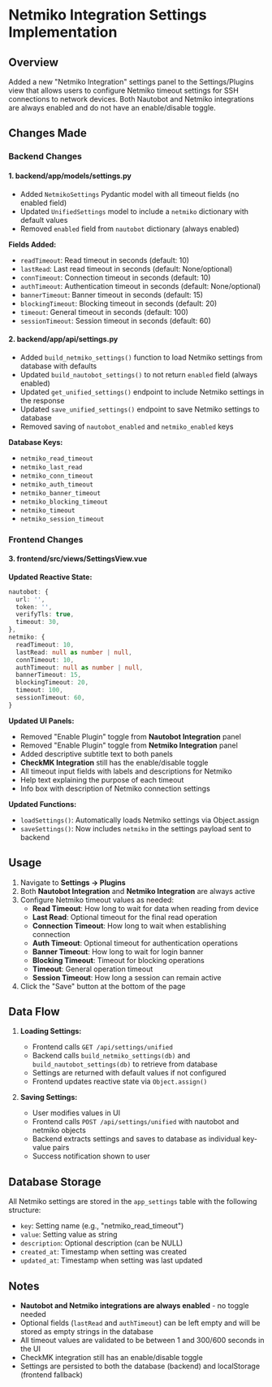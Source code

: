# Netmiko Integration Settings Implementation

## Overview
Added a new "Netmiko Integration" settings panel to the Settings/Plugins view that allows users to configure Netmiko timeout settings for SSH connections to network devices. Both Nautobot and Netmiko integrations are always enabled and do not have an enable/disable toggle.

## Changes Made

### Backend Changes

#### 1. **backend/app/models/settings.py**
- Added `NetmikoSettings` Pydantic model with all timeout fields (no enabled field)
- Updated `UnifiedSettings` model to include a `netmiko` dictionary with default values
- Removed `enabled` field from `nautobot` dictionary (always enabled)

**Fields Added:**
- `readTimeout`: Read timeout in seconds (default: 10)
- `lastRead`: Last read timeout in seconds (default: None/optional)
- `connTimeout`: Connection timeout in seconds (default: 10)
- `authTimeout`: Authentication timeout in seconds (default: None/optional)
- `bannerTimeout`: Banner timeout in seconds (default: 15)
- `blockingTimeout`: Blocking timeout in seconds (default: 20)
- `timeout`: General timeout in seconds (default: 100)
- `sessionTimeout`: Session timeout in seconds (default: 60)

#### 2. **backend/app/api/settings.py**
- Added `build_netmiko_settings()` function to load Netmiko settings from database with defaults
- Updated `build_nautobot_settings()` to not return `enabled` field (always enabled)
- Updated `get_unified_settings()` endpoint to include Netmiko settings in the response
- Updated `save_unified_settings()` endpoint to save Netmiko settings to database
- Removed saving of `nautobot_enabled` and `netmiko_enabled` keys

**Database Keys:**
- `netmiko_read_timeout`
- `netmiko_last_read`
- `netmiko_conn_timeout`
- `netmiko_auth_timeout`
- `netmiko_banner_timeout`
- `netmiko_blocking_timeout`
- `netmiko_timeout`
- `netmiko_session_timeout`

### Frontend Changes

#### 3. **frontend/src/views/SettingsView.vue**

**Updated Reactive State:**
```typescript
nautobot: {
  url: '',
  token: '',
  verifyTls: true,
  timeout: 30,
},
netmiko: {
  readTimeout: 10,
  lastRead: null as number | null,
  connTimeout: 10,
  authTimeout: null as number | null,
  bannerTimeout: 15,
  blockingTimeout: 20,
  timeout: 100,
  sessionTimeout: 60,
}
```

**Updated UI Panels:**
- Removed "Enable Plugin" toggle from **Nautobot Integration** panel
- Removed "Enable Plugin" toggle from **Netmiko Integration** panel
- Added descriptive subtitle text to both panels
- **CheckMK Integration** still has the enable/disable toggle
- All timeout input fields with labels and descriptions for Netmiko
- Help text explaining the purpose of each timeout
- Info box with description of Netmiko connection settings

**Updated Functions:**
- `loadSettings()`: Automatically loads Netmiko settings via Object.assign
- `saveSettings()`: Now includes `netmiko` in the settings payload sent to backend

## Usage

1. Navigate to **Settings → Plugins**
2. Both **Nautobot Integration** and **Netmiko Integration** are always active
3. Configure Netmiko timeout values as needed:
   - **Read Timeout**: How long to wait for data when reading from device
   - **Last Read**: Optional timeout for the final read operation
   - **Connection Timeout**: How long to wait when establishing connection
   - **Auth Timeout**: Optional timeout for authentication operations
   - **Banner Timeout**: How long to wait for login banner
   - **Blocking Timeout**: Timeout for blocking operations
   - **Timeout**: General operation timeout
   - **Session Timeout**: How long a session can remain active
4. Click the "Save" button at the bottom of the page

## Data Flow

1. **Loading Settings:**
   - Frontend calls `GET /api/settings/unified`
   - Backend calls `build_netmiko_settings(db)` and `build_nautobot_settings(db)` to retrieve from database
   - Settings are returned with default values if not configured
   - Frontend updates reactive state via `Object.assign()`

2. **Saving Settings:**
   - User modifies values in UI
   - Frontend calls `POST /api/settings/unified` with nautobot and netmiko objects
   - Backend extracts settings and saves to database as individual key-value pairs
   - Success notification shown to user

## Database Storage

All Netmiko settings are stored in the `app_settings` table with the following structure:
- `key`: Setting name (e.g., "netmiko_read_timeout")
- `value`: Setting value as string
- `description`: Optional description (can be NULL)
- `created_at`: Timestamp when setting was created
- `updated_at`: Timestamp when setting was last updated

## Notes

- **Nautobot and Netmiko integrations are always enabled** - no toggle needed
- Optional fields (`lastRead` and `authTimeout`) can be left empty and will be stored as empty strings in the database
- All timeout values are validated to be between 1 and 300/600 seconds in the UI
- CheckMK integration still has an enable/disable toggle
- Settings are persisted to both the database (backend) and localStorage (frontend fallback)
